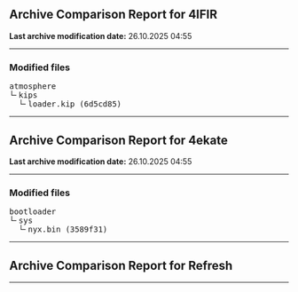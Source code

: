 <h2>Archive Comparison Report for <b>4IFIR</b></h2><b>Last archive modification date:</b> 26.10.2025 04:55<hr>

<h3>Modified files</h3>
<pre>atmosphere
└╴kips
  └╴loader.kip (6d5cd85)
</pre>
<hr>

<h2>Archive Comparison Report for <b>4ekate</b></h2><b>Last archive modification date:</b> 26.10.2025 04:55<hr>

<h3>Modified files</h3>
<pre>bootloader
└╴sys
  └╴nyx.bin (3589f31)
</pre>
<hr>

<h2>Archive Comparison Report for <b>Refresh</b></h2><hr>

